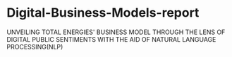 # Digital-Business-Models-report
UNVEILING TOTAL ENERGIES' BUSINESS MODEL THROUGH THE LENS OF DIGITAL PUBLIC SENTIMENTS WITH THE AID OF NATURAL LANGUAGE PROCESSING(NLP)
